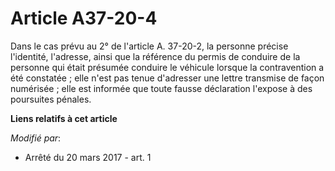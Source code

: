 # Article A37-20-4

Dans le cas prévu au 2° de l'article A. 37-20-2, la personne précise l'identité, l'adresse, ainsi que la référence du permis
de conduire de la personne qui était présumée conduire le véhicule lorsque la contravention a été constatée ; elle n'est pas
tenue d'adresser une lettre transmise de façon numérisée ; elle est informée que toute fausse déclaration l'expose à des
poursuites pénales.

**Liens relatifs à cet article**

_Modifié par_:

  - Arrêté du 20 mars 2017 - art. 1
